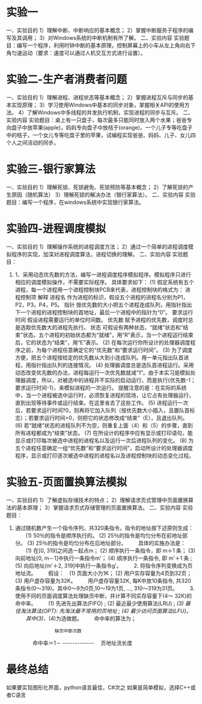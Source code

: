 # 实验一
一、实验目的
1）理解中断、中断响应的基本概念；
2）掌握中断服务子程序的编写及其调用；
3）对Windows系统的中断机制有所了解。
二、实验内容
实验题目：编写一个程序，利用时钟中断的基本原理，控制屏幕上的小车从左上角向右下角匀速运动（要求：速度可以通过人机交互方式进行设置）。
# 实验二-生产者消费者问题
一、实验目的
1）理解进程、进程状态等基本概念；
2）掌握进程互斥与同步的基本实现原理；
3）学习使用Windows中基本的同步对象，掌握相关API的使用方法。
4）了解Windows中多线程的并发执行机制，实现进程的同步与互斥。
二、实验内容
实验题目：桌上有一只盘子，每次最多只能同时放入两个水果；爸爸专向盘子中放苹果(apple)，妈妈专向盘子中放桔于(orange)，一个儿子专等吃盘子中的桔子，一个女儿专等吃盘子里的苹果，试编程实现爸爸、妈妈、儿子、女儿四个人之间活动的同步。
# 实验三-银行家算法
一、实验目的
1）理解死锁、死锁避免、死锁预防等基本概念；
2）了解死锁的产生原因（随机算法） 
3）理解死锁的解决办法（银行家算法）。
二、实验内容
实验题目：编写一个程序，在windows系统中实现银行家算法。
# 实验四-进程调度模拟
一、实验目的
1）理解操作系统的进程调度方法；
2）通过一个简单的进程调度模拟程序的实现，加深对进程调度算法，进程切换的理解。
二、实验内容
实验题目：
1. 1、采用动态优先数的方法，编写一进程调度程序模拟程序。模拟程序只进行相应的调度模拟操作，不需要实际程序。
具体要求如下：
(1) 假定系统有五个进程，每一个进程用一个进程控制块PCB来代表，进程控制块的格式为：
进程控制项	解释
进程名	作为进程的标识，假设五个进程的进程名分别为P1，P2，P3，P4，P5。
指针	按优先数的大小把五个进程连成队列，用指针指出下一个进程的进程控制块的首地址，最后一个进程中的指针为“0”。
要求运行时间	假设进程需要运行的单位时间数。
优先数	赋予进程的优先数，调度时总是选取优先数大的进程先执行。
状态	可假设有两种状态，“就绪”状态和“结束”状态。五个进程的初始状态都为“就绪”，用“R”表示，当一个进程运行结束后，它的状态为“结束”，用“E”表示。
(2) 在每次运行你所设计的处理器调度程序之前，为每个进程任意确定它的“优先数”和“要求运行时间”。
(3) 为了调度方便，把五个进程按给定的优先数从大到小连成队列。用一单元指出队首进程，用指针指出队列的连接情况。
(4) 处理器调度总是选队首进程运行。采用动态改变优先数的办法，进程每运行一次优先数就减“1”。由于本实习是模拟处理器调度，所以，对被选中的进程并不实际的启动运行，而是执行{优先数-1；要求运行时间-1}，来模拟进程的一次运行。
提醒注意的是：在实际的系统中，当一个进程被选中运行时，必须恢复进程的现场，让它占有处理器运行，直到出现等待事件或运行结束。在这里省去了这些工作。
(5) 进程运行一次后，若要求运行时间?0，则再将它加入队列（按优先数大小插入，且置队首标志）；若要求运行时间=0，则把它的状态修改成“结束”（E），且退出队列。
(6) 若“就绪”状态的进程队列不为空，则重复上面（4）和（5）的步骤，直到所有进程都成为“结束”状态。
(7) 在所设计的程序中应有显示或打印语句，能显示或打印每次被选中进程的进程名以及运行一次后进程队列的变化。
(8) 为五个进程任意确定一组“优先数”和“要求运行时间”，启动所设计的处理器调度程序，显示或打印逐次被选中进程的进程名以及进程控制块的动态变化过程。
# 实验五-页面置换算法模拟
一、实验目的
1）了解虚拟存储技术的特点；
2）理解请求页式管理中页面置换算法的基本原理；
3）掌握请求页式存储管理的页面置换算法。
二、实验内容
实验题目：
1. 通过随机数产生一个指令序列，共320条指令。指令的地址按下述原则生成：
　　(1) 50％的指令是顺序执行的。
    (2) 25％的指令是均匀分布在前地址部分。
    (3) 25％的指令是均匀分布在后地址部分。
　　具体的实施办法是：
　　(1) 在[0, 319]之间选一起点m；
    (2) 顺序执行一条指令，即 m＋1 条；
    (3) 向前地址[0, m－1]中执行一条指令m'；
    (4) 顺序执行一条指令, 即 m'＋1 条 ;
    (5) 向后地址(m'＋2, 319]中执行一条指令g'。
　　2. 将指令序列变换成为页地址流。
　　假设：　(1) 页面大小为1K；
            (2) 用户实存容量为4页到32页；
            (3) 用户虚存容量为32K。
　　用户虚存容量32K, 每K中放10条指令, 共320条指令(0～319)。其中0～9为0页,10～19为1页, …, 310～319为31页。
　　3. 使用不同的页面调度算法处理缺页中断，并计算不同实存容量下(4～ 32K)的命中率。
　　(1) 先进先出算法(FIFO) ;
    (2) 最近最少使用算法(LRU) ;
   *(3) 最佳淘汰算法(OPT): 先淘汰最不常用的页地址 ;
   *(4) 最少访问页面算法(LFU)。
　　其中*(3)、*(4)为选做题。
　　命中率的算法为；

                    　缺页中断次数
　　　　　命中率＝1－ -------------
                    　页地址流长度
# 最终总结
如果要实现图形化界面，python语言最佳，C#次之
如果是简单模拟，选择C++或者C语言
